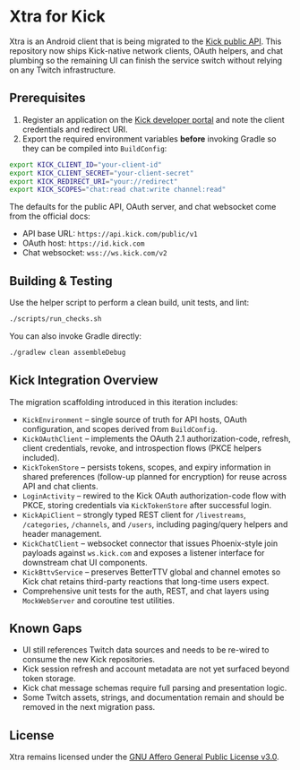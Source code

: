 # Xtra for Kick

Xtra is an Android client that is being migrated to the [Kick public API](https://docs.kick.com). This repository now ships Kick-native network clients, OAuth helpers, and chat plumbing so the remaining UI can finish the service switch without relying on any Twitch infrastructure.

## Prerequisites

1. Register an application on the [Kick developer portal](https://docs.kick.com/getting-started/kick-apps-setup) and note the client credentials and redirect URI.
2. Export the required environment variables **before** invoking Gradle so they can be compiled into `BuildConfig`:

```bash
export KICK_CLIENT_ID="your-client-id"
export KICK_CLIENT_SECRET="your-client-secret"
export KICK_REDIRECT_URI="your://redirect"
export KICK_SCOPES="chat:read chat:write channel:read"
```

The defaults for the public API, OAuth server, and chat websocket come from the official docs:

- API base URL: `https://api.kick.com/public/v1`
- OAuth host: `https://id.kick.com`
- Chat websocket: `wss://ws.kick.com/v2`

## Building & Testing

Use the helper script to perform a clean build, unit tests, and lint:

```bash
./scripts/run_checks.sh
```

You can also invoke Gradle directly:

```bash
./gradlew clean assembleDebug
```

## Kick Integration Overview

The migration scaffolding introduced in this iteration includes:

- `KickEnvironment` – single source of truth for API hosts, OAuth configuration, and scopes derived from `BuildConfig`.
- `KickOAuthClient` – implements the OAuth 2.1 authorization-code, refresh, client credentials, revoke, and introspection flows (PKCE helpers included).
- `KickTokenStore` – persists tokens, scopes, and expiry information in shared preferences (follow-up planned for encryption) for reuse across API and chat clients.
- `LoginActivity` – rewired to the Kick OAuth authorization-code flow with PKCE, storing credentials via `KickTokenStore` after successful login.
- `KickApiClient` – strongly typed REST client for `/livestreams`, `/categories`, `/channels`, and `/users`, including paging/query helpers and header management.
- `KickChatClient` – websocket connector that issues Phoenix-style join payloads against `ws.kick.com` and exposes a listener interface for downstream chat UI components.
- `KickBttvService` – preserves BetterTTV global and channel emotes so Kick chat retains third-party reactions that long-time users expect.
- Comprehensive unit tests for the auth, REST, and chat layers using `MockWebServer` and coroutine test utilities.

## Known Gaps

- UI still references Twitch data sources and needs to be re-wired to consume the new Kick repositories.
- Kick session refresh and account metadata are not yet surfaced beyond token storage.
- Kick chat message schemas require full parsing and presentation logic.
- Some Twitch assets, strings, and documentation remain and should be removed in the next migration pass.

## License

Xtra remains licensed under the [GNU Affero General Public License v3.0](LICENSE).

